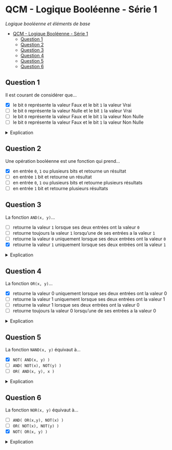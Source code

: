 # QCM - Logique Booléenne - Série 1

*Logique booléenne et éléments de base*

- [QCM - Logique Booléenne - Série 1](#qcm---logique-booléenne---série-1)
  - [Question 1](#question-1)
  - [Question 2](#question-2)
  - [Question 3](#question-3)
  - [Question 4](#question-4)
  - [Question 5](#question-5)
  - [Question 6](#question-6)


## Question 1

Il est courant de considérer que...

- [x] le bit `0` représente la valeur Faux et le bit `1` la valeur Vrai
- [ ] le bit `0` représente la valeur Nulle et le bit `1` la valeur Vrai
- [ ] le bit `0` représente la valeur Faux et le bit `1` la valeur Non Nulle
- [ ] le bit `0` représente la valeur Faux et le bit `1` la valeur Non Nulle

<details>
<summary>Explication</summary>

Le bit `0` représente la valeur Faux et le bit `1` la valeur Vrai.
</details>

## Question 2

Une opération booléenne est une fonction qui prend...

- [x] en entrée `0`, `1` ou plusieurs bits et retourne un résultat
- [ ] en entrée `1` bit et retourne un résultat
- [ ] en entrée `0`, `1` ou plusieurs bits et retourne plusieurs résultats
- [ ] en entrée `1` bit et retourne plusieurs résultats

## Question 3

La fonction `AND(x, y)`...

- [ ] retourne la valeur `1` lorsque ses deux entrées ont la valeur `0`
- [ ] retourne toujours la valeur `1` lorsqu’une de ses entrées a la valeur `1`
- [ ] retourne la valeur `0` uniquement lorsque ses deux entrées ont la valeur `0`
- [x] retourne la valeur `1` uniquement lorsque ses deux entrées ont la valeur `1`

<details>
<summary>Explication</summary>

| A | B | AND |
|:-:|:-:|:---:|
| 0 | 0 |  0  |
| 0 | 1 |  0  |
| 1 | 0 |  0  |
| 1 | 1 |  1  |

</details>

## Question 4

La fonction `OR(x, y)`...

- [x] retourne la valeur 0 uniquement lorsque ses deux entrées ont la valeur 0
- [ ] retourne la valeur 1 uniquement lorsque ses deux entrées ont la valeur 1
- [ ] retourne la valeur 1 lorsque ses deux entrées ont la valeur 0
- [ ] retourne toujours la valeur 0 lorsqu’une de ses entrées a la valeur 0

<details>
<summary>Explication</summary>

| A | B | OR |
|:-:|:-:|:--:|
| 0 | 0 | 0  |
| 0 | 1 | 1  |
| 1 | 0 | 1  |
| 1 | 1 | 1  |

</details>

## Question 5

La fonction `NAND(x, y)` équivaut à...

- [x] `NOT( AND(x, y) )`
- [ ] `AND( NOT(x), NOT(y) )`
- [ ] `OR( AND(x, y), x )`

<details>
<summary>Explication</summary>

* `NAND(x, y)` retourne la valeur `1` uniquement lorsque ses deux entrées ont la valeur `0`
* `AND(x, y)` retourne la valeur `1` uniquement lorsque ses deux entrées ont la valeur `1`
* `NOT(x)` retourne la valeur `1` uniquement lorsque son entrée a la valeur `0`

| A | B | AND | NOT |
|:-:|:-:|:---:| :-: |
| 0 | 0 |  0  |  1  |
| 0 | 1 |  0  |  1  |
| 1 | 0 |  0  |  1  |
| 1 | 1 |  1  |  0  |

| A | B | NAND |
|:-:|:-:|:----:|
| 0 | 0 |   1  |
| 0 | 1 |   1  |
| 1 | 0 |   1  |
| 1 | 1 |   0  |

</details>

## Question 6

La fonction `NOR(x, y)` équivaut à...

- [ ] `AND( OR(x,y), NOT(x) )`
- [ ] `OR( NOT(x), NOT(y) )`
- [x] `NOT( OR(x, y) )`

<details>
<summary>Explication</summary>

* `NOR(x, y)` retourne la valeur `1` uniquement lorsque ses deux entrées ont la valeur `0`
* `OR(x, y)` retourne la valeur `1` lorsque ses deux entrées ont la valeur `1`

| A | B | OR | NOT |
|:-:|:-:|:--:| :-: |
| 0 | 0 | 0  |  1  |
| 0 | 1 | 1  |  0  |
| 1 | 0 | 1  |  0  |
| 1 | 1 | 1  |  0  |

| A | B | NOR |
|:-:|:-:|:---:|
| 0 | 0 |  1  |
| 0 | 1 |  0  |
| 1 | 0 |  0  |
| 1 | 1 |  0  |

</details>
